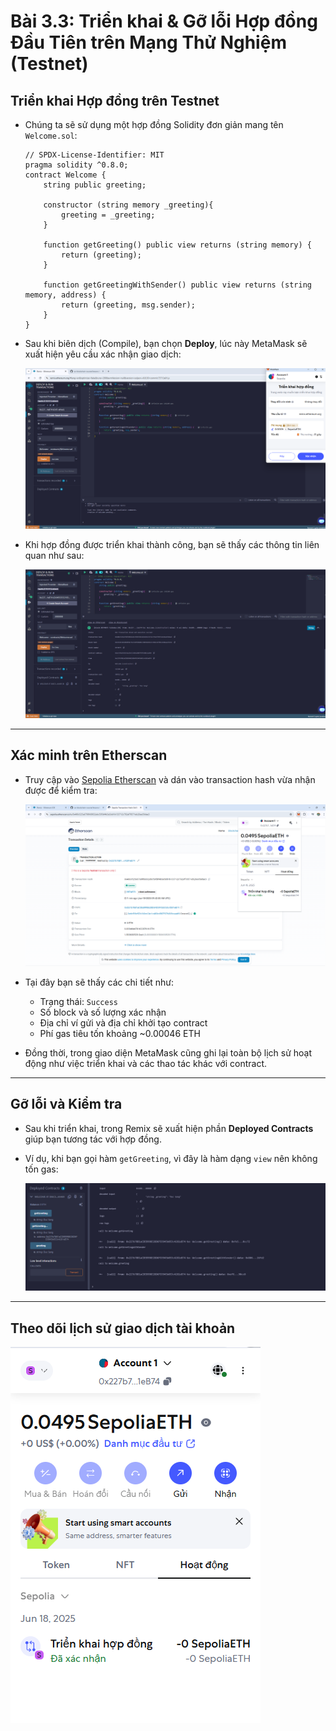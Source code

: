 
# Bài 3.3: Triển khai & Gỡ lỗi Hợp đồng Đầu Tiên trên Mạng Thử Nghiệm (Testnet)

## Triển khai Hợp đồng trên Testnet

- Chúng ta sẽ sử dụng một hợp đồng Solidity đơn giản mang tên `Welcome.sol`:

  ```solidity
  // SPDX-License-Identifier: MIT
  pragma solidity ^0.8.0;
  contract Welcome {
      string public greeting;
      
      constructor (string memory _greeting){
          greeting = _greeting;
      }

      function getGreeting() public view returns (string memory) {
          return (greeting);
      }

      function getGreetingWithSender() public view returns (string memory, address) {
          return (greeting, msg.sender);
      }
  }
  ```

- Sau khi biên dịch (Compile), bạn chọn **Deploy**, lúc này MetaMask sẽ xuất hiện yêu cầu xác nhận giao dịch:

  ![triển khai trên Remix](./images/transaction.png)

- Khi hợp đồng được triển khai thành công, bạn sẽ thấy các thông tin liên quan như sau:

  ![triển khai trên Remix](./images/deployed.png)

---

## Xác minh trên Etherscan

- Truy cập vào [Sepolia Etherscan](https://sepolia.etherscan.io) và dán vào transaction hash vừa nhận được để kiểm tra:

  ![triển khai trên Remix](./images/check.png)

- Tại đây bạn sẽ thấy các chi tiết như:

  - Trạng thái: `Success`
  - Số block và số lượng xác nhận
  - Địa chỉ ví gửi và địa chỉ khởi tạo contract
  - Phí gas tiêu tốn khoảng ~0.00046 ETH

- Đồng thời, trong giao diện MetaMask cũng ghi lại toàn bộ lịch sử hoạt động như việc triển khai và các thao tác khác với contract.

---

## Gỡ lỗi và Kiểm tra

- Sau khi triển khai, trong Remix sẽ xuất hiện phần **Deployed Contracts** giúp bạn tương tác với hợp đồng.
- Ví dụ, khi bạn gọi hàm `getGreeting`, vì đây là hàm dạng `view` nên không tốn gas:

  ![triển khai trên Remix](./images/test.png)

---

## Theo dõi lịch sử giao dịch tài khoản

  ![triển khai trên Remix](./images/history.png)
